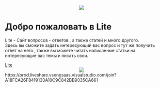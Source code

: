 <div align="center">
    <img src="https://capsule-render.vercel.app/api?type=waving&color=147&height=190&section=header&text=Home%&animation=fadeIn&fontColor=fff&fontSize=60&fontAlign=20&fontAlignY=44&descSize=18&descAlign=10.5&descAlignY=17"/>
</div>
<h1>Добро пожаловать в Lite</h1>
 <p>Lite - Сайт вопросов - ответов , а также статей и много другого.<br>
    Здесь вы сможите задать интересующий вас вопрос и тут же получить ответ на него , также вы можете читать написанные статьи на интересующие вас темы и писать свои.
</p>
<a href="https://ygamijs.github.io/Home/">Lite</a>

<div align="center">
<img src="https://capsule-render.vercel.app/api?type=waving&color=147&height=120&section=footer&animation=fadeIn&fontColor=fff&fontSize=12&fontAlign=50&fontAlignY=80&descSize=20&descAlign=84&descAlignY=43"/>
</div>
https://prod.liveshare.vsengsaas.visualstudio.com/join?A18FCA26F8419130A10C9C842BB9035CA661
